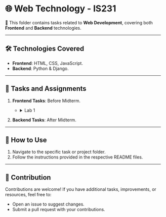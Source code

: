 # 🌐 Web Technology - IS231

📌 This folder contains tasks related to **Web Development**, covering both **Frontend** and **Backend** technologies.

---

## 🛠️ Technologies Covered

- **Frontend**: HTML, CSS, JavaScript.
- **Backend**: Python & Django.

---

## 📝 Tasks and Assignments

1. **Frontend Tasks**: Before Midterm.
   - <details><summary>Lab 1</summary>
      <div align="center">
        <img src="./img/Lab 1/studentLogin.png" width="85%">
        <img src="./img/Lab 1/registration.png" width="85%">
      </div>
   </details>

2. **Backend Tasks**: After Midterm.
   

---

## 🚀 How to Use
1. Navigate to the specific task or project folder.
2. Follow the instructions provided in the respective README files.

---

## 🤝 Contribution
Contributions are welcome! If you have additional tasks, improvements, or resources, feel free to:
- Open an issue to suggest changes.
- Submit a pull request with your contributions.